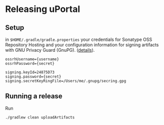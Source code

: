 # Releasing uPortal

## Setup

in `$HOME/.gradle/gradle.properties` your credentials for Sonatype OSS Repository Hosting and your
configuration information for signing artifacts with GNU Privacy Guard (GnuPG).
([details](https://docs.gradle.org/current/userguide/signing_plugin.html#sec:signatory_credentials)).

```properties
ossrhUsername={username}
ossrhPassword={secret}

signing.keyId=24875D73
signing.password={secret}
signing.secretKeyRingFile=/Users/me/.gnupg/secring.gpg
```

## Running a release

Run

```sh
./gradlew clean uploadArtifacts
```
